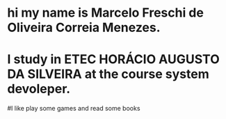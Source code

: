 # hi my name is Marcelo Freschi de Oliveira Correia Menezes.
# I study in ETEC HORÁCIO AUGUSTO DA SILVEIRA at the course system devoleper. 
#I like play some games and read some books
